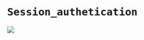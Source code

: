 # `Session_authetication`

![](https://miro.medium.com/v2/resize:fit:786/format:webp/1*-D6Ids2z9ebtz0_m9qeBBA.png)
